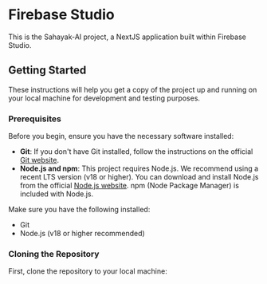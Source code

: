 # Firebase Studio

This is the Sahayak-AI project, a NextJS application built within Firebase Studio.

## Getting Started

These instructions will help you get a copy of the project up and running on your local machine for development and testing purposes.

### Prerequisites

Before you begin, ensure you have the necessary software installed:

*   **Git**: If you don't have Git installed, follow the instructions on the official [Git website](https://git-scm.com/book/en/v2/Getting-Started-Installing-Git).
*   **Node.js and npm**: This project requires Node.js. We recommend using a recent LTS version (v18 or higher). You can download and install Node.js from the official [Node.js website](https://nodejs.org/). npm (Node Package Manager) is included with Node.js.



Make sure you have the following installed:

*   Git
*   Node.js (v18 or higher recommended)

### Cloning the Repository

First, clone the repository to your local machine:


